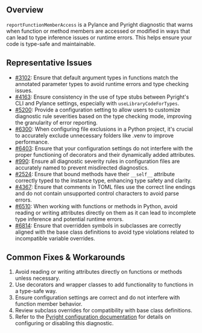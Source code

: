 ## Overview

`reportFunctionMemberAccess` is a Pylance and Pyright diagnostic that warns when function or method members are accessed or modified in ways that can lead to type inference issues or runtime errors. This helps ensure your code is type-safe and maintainable.

## Representative Issues

-   [#3102](https://github.com/microsoft/pylance-release/issues/3102): Ensure that default argument types in functions match the annotated parameter types to avoid runtime errors and type checking issues.
-   [#4163](https://github.com/microsoft/pylance-release/issues/4163): Ensure consistency in the use of type stubs between Pyright's CLI and Pylance settings, especially with `useLibraryCodeForTypes`.
-   [#5200](https://github.com/microsoft/pylance-release/issues/5200): Provide a configuration setting to allow users to customize diagnostic rule severities based on the type checking mode, improving the granularity of error reporting.
-   [#6300](https://github.com/microsoft/pylance-release/issues/6300): When configuring file exclusions in a Python project, it's crucial to accurately exclude unnecessary folders like .venv to improve performance.
-   [#6403](https://github.com/microsoft/pylance-release/issues/6403): Ensure that your configuration settings do not interfere with the proper functioning of decorators and their dynamically added attributes.
-   [#990](https://github.com/microsoft/pylance-release/issues/990): Ensure all diagnostic severity rules in configuration files are accurately named to prevent misdirected diagnostics.
-   [#2524](https://github.com/microsoft/pyright/issues/2524): Ensure that bound methods have their `__self__` attribute correctly typed to the instance type, enhancing type safety and clarity.
-   [#4367](https://github.com/microsoft/pyright/issues/4367): Ensure that comments in TOML files use the correct line endings and do not contain unsupported control characters to avoid parse errors.
-   [#6510](https://github.com/microsoft/pyright/issues/6510): When working with functions or methods in Python, avoid reading or writing attributes directly on them as it can lead to incomplete type inference and potential runtime errors.
-   [#6814](https://github.com/microsoft/pyright/issues/6814): Ensure that overridden symbols in subclasses are correctly aligned with the base class definitions to avoid type violations related to incompatible variable overrides.

## Common Fixes & Workarounds

1. Avoid reading or writing attributes directly on functions or methods unless necessary.
2. Use decorators and wrapper classes to add functionality to functions in a type-safe way.
3. Ensure configuration settings are correct and do not interfere with function member behavior.
4. Review subclass overrides for compatibility with base class definitions.
5. Refer to the [Pyright configuration documentation](https://github.com/microsoft/pyright/blob/main/docs/configuration.md#reportFunctionMemberAccess) for details on configuring or disabling this diagnostic.
